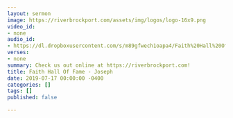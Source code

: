 ```yaml
---
layout: sermon
image: https://riverbrockport.com/assets/img/logos/logo-16x9.png
video_id:
- none
audio_id:
- https://dl.dropboxusercontent.com/s/m89gfwech1oapa4/Faith%20Hall%20Of%20Fame%20-%20Joseph.mp3?dl=0
verses:
- none
summary: Check us out online at https://riverbrockport.com!
title: Faith Hall Of Fame - Joseph
date: 2019-07-17 00:00:00 -0400
categories: []
tags: []
published: false

---
```

